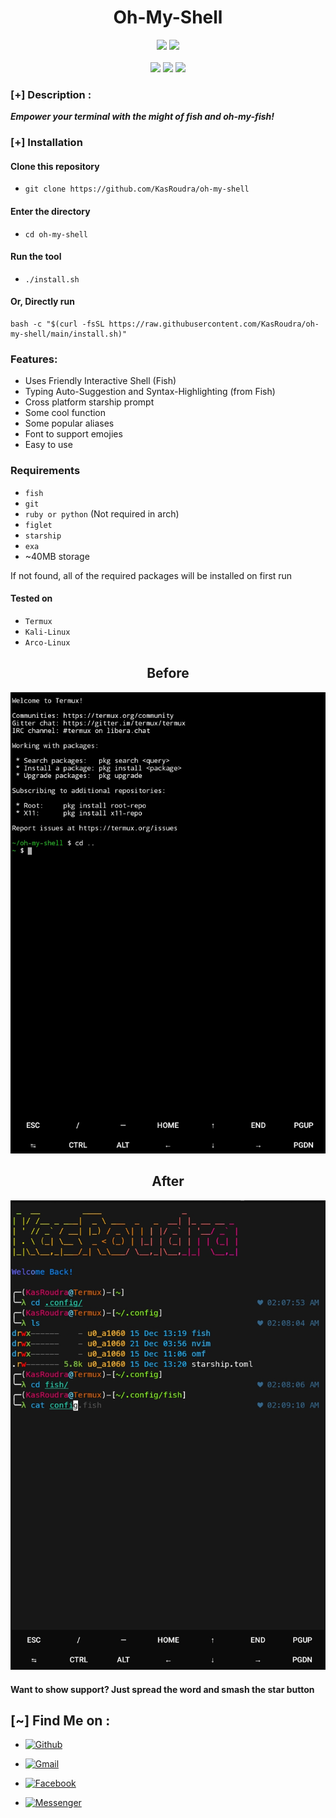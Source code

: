 <h1 align="center">Oh-My-Shell</h1>

<p align="center">
  <img src="https://img.shields.io/badge/Version-1.1-green?style=for-the-badge">
<!--  <img src="https://img.shields.io/github/stars/KasRoudra/oh-my-shell?style=for-the-badge&color=orange">
  <img src="https://img.shields.io/github/forks/KasRoudra/oh-my-shell?color=cyan&style=for-the-badge&color=purple">
  <img src="https://img.shields.io/github/issues/KasRoudra/oh-my-shell?color=red&style=for-the-badge">-->
  <img src="https://img.shields.io/github/license/KasRoudra/oh-my-shell?style=for-the-badge&color=blue">
<br>
<br>
  <img src="https://img.shields.io/badge/Author-KasRoudra-purple?style=flat-square">
  <img src="https://img.shields.io/badge/Open%20Source-Yes-cyan?style=flat-square">
  <img src="https://img.shields.io/badge/Written%20In-Shell-blue?style=flat-square">
</p>


### [+] Description :

***Empower your terminal with the might of fish and oh-my-fish!***

### [+] Installation

#### Clone this repository

 - ```git clone https://github.com/KasRoudra/oh-my-shell```

#### Enter the directory
 - ```cd oh-my-shell```

#### Run the tool
 - ```./install.sh```


#### Or, Directly run

```
bash -c "$(curl -fsSL https://raw.githubusercontent.com/KasRoudra/oh-my-shell/main/install.sh)"

```

### Features:

 - Uses Friendly Interactive Shell (Fish)
 - Typing Auto-Suggestion and Syntax-Highlighting (from Fish)
 - Cross platform starship prompt
 - Some cool function
 - Some popular aliases
 - Font to support emojies
 - Easy to use

### Requirements
 - `fish`
 - `git`
 - `ruby or python` (Not required in arch)
 - `figlet`
 - `starship`
 - `exa`
 -  ~40MB storage
 
If not found, all of the required packages will be installed on first run

#### Tested on

 - `Termux`
 - `Kali-Linux`
 - `Arco-Linux`


<h2 align="center">Before</h2>

![oh-my-shell](files/before.jpeg)

<h2 align="center">After</h2>

![oh-my-shell](files/after.jpeg)


####  Want to show support? Just spread the word and smash the star button

## [~] Find Me on :
- [![Github](https://img.shields.io/badge/Github-KasRoudra-green?style=for-the-badge&logo=github)](https://github.com/KasRoudra)

- [![Gmail](https://img.shields.io/badge/Gmail-KasRoudra-green?style=for-the-badge&logo=gmail)](mailto:kasroudrakrd@gmail.com)
 
- [![Facebook](https://img.shields.io/badge/Facebook-KasRoudra-green?style=for-the-badge&logo=messenger)](https://facebook.com/KasRoudra)

- [![Messenger](https://img.shields.io/badge/Messenger-KasRoudra-green?style=for-the-badge&logo=messenger)](https://m.me/KasRoudra)
